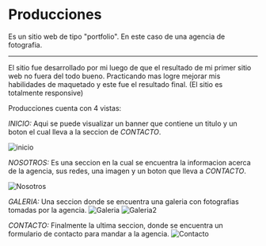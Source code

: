# Producciones
Es un sitio web de tipo "portfolio". En este caso de una agencia de fotografia.
********************************************************************************
El sitio fue desarrollado por mi luego de que el resultado de mi primer sitio web no fuera del todo bueno.
Practicando mas logre mejorar mis habilidades de maquetado y este fue el resultado final. (El sitio es totalmente responsive)

Producciones cuenta con 4 vistas:

*INICIO:* Aqui se puede visualizar un banner que contiene un titulo y un boton el cual lleva a la seccion de *CONTACTO*.

![inicio](https://user-images.githubusercontent.com/95661597/173999977-849d5ddb-e510-41dc-b73c-e58c04e60db1.png)

*NOSOTROS:* Es una seccion en la cual se encuentra la informacion acerca de la agencia, sus redes, una imagen y un boton que lleva a *CONTACTO*.

![Nosotros](https://user-images.githubusercontent.com/95661597/174000326-fa1bfe9b-7355-4a8f-af05-54b391d3f6d0.png)

*GALERIA:* Una seccion donde se encuentra una galeria con fotografias tomadas por la agencia.
![Galeria](https://user-images.githubusercontent.com/95661597/174000652-6a44e38c-d087-4f66-bae5-f5351be2ba66.png)
![Galeria2](https://user-images.githubusercontent.com/95661597/174000657-9ae53568-5457-4faa-9d58-a04f62b9ff68.png)

*CONTACTO:* Finalmente la ultima seccion, donde se encuentra un formulario de contacto para mandar a la agencia.
![Contacto](https://user-images.githubusercontent.com/95661597/174001222-041331a7-dd73-4612-a743-a2d060f0bcb4.png)
